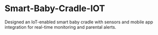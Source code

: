 # Smart-Baby-Cradle-IOT
Designed an IoT-enabled smart baby cradle with sensors and mobile app integration for real-time monitoring and parental alerts.
